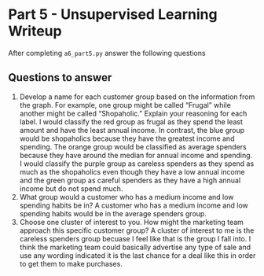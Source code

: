 # Part 5 - Unsupervised Learning Writeup

After completing `a6_part5.py` answer the following questions

## Questions to answer

1. Develop a name for each customer group based on the information from the graph. For example, one group might be called “Frugal” while another might be called “Shopaholic.” Explain your reasoning for each label.
I would classify the red group as frugal as they spend the least amount and have the least annual income. In contrast, the blue group would be shopaholics because they have the greatest income and spending. The orange group would be classified as average spenders because they have around the median for annual income and spending. I would classify the purple group as careless spenders as they spend as much as the shopaholics even though they have a low annual income and the green group as careful spenders as they have a high annual income but do not spend much. 
2. What group would a customer who has a medium income and low spending habits be in?
A customer who has a medium income and low spending habits would be in the average spenders group. 
3. Choose one cluster of interest to you. How might the marketing team approach this specific customer group?
A cluster of interest to me is the careless spenders group becuase I feel like that is the group I fall into. I think the marketing team could basically advertise any type of sale and use any wording indicated it is the last chance for a deal like this in order to get them to make purchases. 
